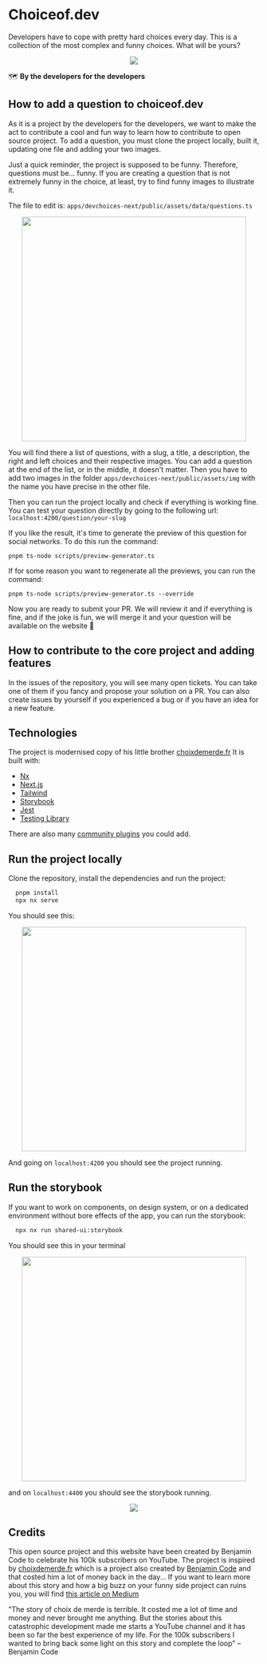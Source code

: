 # Choiceof.dev

Developers have to cope with pretty hard choices every day. This is a collection of the most complex and funny choices. What will be yours?

<p style="text-align: center;"><img src="readme/github-home.jpg"></p>

🗺 **By the developers for the developers**

## How to add a question to choiceof.dev

As it is a project by the developers for the developers, we want to make the act to contribute a cool and fun way to learn how to contribute to open source project.
To add a question, you must clone the project locally, built it, updating one file and adding your two images.

Just a quick reminder, the project is supposed to be funny. Therefore, questions must be... funny. If you are creating a question that is not extremely funny in the choice, at least, try to find funny images to illustrate it.

The file to edit is: `apps/devchoices-next/public/assets/data/questions.ts`

<p style="text-align: center;"><img src="readme/question-format.jpg" width="450"></p>

You will find there a list of questions, with a slug, a title, a description, the right and left choices and their respective images.
You can add a question at the end of the list, or in the middle, it doesn't matter.
Then you have to add two images in the folder `apps/devchoices-next/public/assets/img` with the name you have precise in the other file.

Then you can run the project locally and check if everything is working fine. You can test your question directly by going to the following url:
`localhost:4200/question/your-slug`

If you like the result, it's time to generate the preview of this question for social networks.
To do this run the command:

`pnpm ts-node scripts/preview-generator.ts`

If for some reason you want to regenerate all the previews, you can run the command:

`pnpm ts-node scripts/preview-generator.ts --override`

Now you are ready to submit your PR. We will review it and if everything is fine, and if the joke is fun, we will merge it and your question will be available on the website 🎉

## How to contribute to the core project and adding features

In the issues of the repository, you will see many open tickets. You can take one of them if you fancy and propose your solution on a PR.
You can also create issues by yourself if you experienced a bug or if you have an idea for a new feature.

## Technologies

The project is modernised copy of his little brother [choixdemerde.fr](https://choixdemerde.fr)
It is built with:

- [Nx](https://nx.dev/)
- [Next.js](https://nextjs.org/)
- [Tailwind](https://tailwindcss.com/)
- [Storybook](https://storybook.js.org/)
- [Jest](https://jestjs.io/fr/)
- [Testing Library](https://testing-library.com/)

There are also many [community plugins](https://nx.dev/community) you could add.

## Run the project locally

Clone the repository, install the dependencies and run the project:

```bash
  pnpm install
  npx nx serve
```

You should see this:

<p style="text-align: center;"><img src="readme/server-running.jpg" width="450"></p>

And going on `localhost:4200` you should see the project running.

## Run the storybook

If you want to work on components, on design system, or on a dedicated environment without bore effects of the app, you can run the storybook:

```bash
  npx nx run shared-ui:storybook
```

You should see this in your terminal

<p style="text-align: center;"><img src="readme/storybook-running.jpg" width="450"></p>

and on `localhost:4400` you should see the storybook running.

<p style="text-align: center;"><img src="readme/storybook-screenshot.jpg"></p>

## Credits

This open source project and this website have been created by Benjamin Code to celebrate his 100k subscribers on YouTube.
The project is inspired by [choixdemerde.fr](https://choixdemerde.fr) which is a project also created by [Benjamin Code](https://twitter.com/benjamincode) and that costed him a lot of money back in the day... If you want to learn more about this story and how a big buzz on your funny side project can ruins you, you will find [this article on Medium](https://medium.com/@benjamindebonmountain/choixdemerde-fr-le-buzz-couteux-6a46d3d6a480)

"The story of choix de merde is terrible. It costed me a lot of time and money and never brought me anything. But the stories about this catastrophic development made me starts a YouTube channel and it has been so far the best experience of my life. For the 100k subscribers I wanted to bring back some light on this story and complete the loop"
– Benjamin Code
